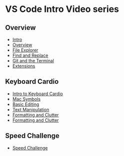 # VS Code Intro Video series

## Overview

<ul>
  <li> <a href="https://vimeo.com/album/5349754/video/297768289">Intro</a></li>
  <li> <a href="https://vimeo.com/album/5349754/video/297768486">Overview</a></li>
  <li> <a href="https://vimeo.com/album/5349754/video/297767046">File Explorer</a></li>
  <li> <a href="https://vimeo.com/album/5349754/video/297767424">Find and Replace</a></li>
  <li> <a href="https://vimeo.com/album/5349754/video/297768880">Git and the Terminal</a></li>
  <li> <a href="https://vimeo.com/album/5349754/video/297766777">Extensions</a></li>
</ul>

## Keyboard Cardio

<ul>
  <li> <a href="https://vimeo.com/album/5349754/video/297768159">Intro to Keyboard Cardio</a></li>
  <li> <a href="https://vimeo.com/album/5349754/video/297768462">Mac Symbols</a></li>
  <li> <a href="https://vimeo.com/album/5349754/video/297766523">Basic Editing</a></li>
  <li> <a href="https://vimeo.com/album/5349754/video/297769026">Text Manipulation</a></li>
  <li> <a href="https://vimeo.com/album/5349754/video/297768026">Formatting and Clutter</a></li>
  <li> <a href="https://vimeo.com/album/5349754/video/297767264">Formatting and Clutter</a></li>
</ul>

## Speed Challenge

<ul>
  <li> <a href="https://github.com/Rasbandit/Super-Speed-Challenge">Speed Challenge</a></li>
</ul>